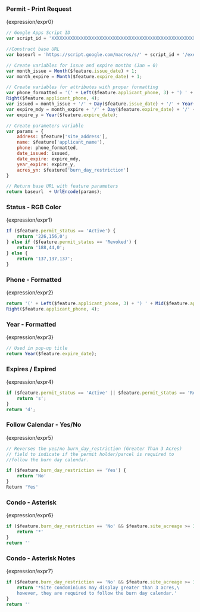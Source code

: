 ### Permit - Print Request
{expression/expr0}
```javascript
// Google Apps Script ID
var script_id = 'XXXXXXXXXXXXXXXXXXXXXXXXXXXXXXXXXXXXXXXXXXXXXXXXXXXXXXX';

//Construct base URL
var baseurl = 'https://script.google.com/macros/s/' + script_id + '/exec?';

// Create variables for issue and expire months (Jan = 0)
var month_issue = Month($feature.issue_date) + 1;
var month_expire = Month($feature.expire_date) + 1;

// Create variables for attributes with proper formatting 
var phone_formatted = '(' + Left($feature.applicant_phone, 3) + ') ' + Mid($feature.applicant_phone, 3, 3) + '-' + 
Right($feature.applicant_phone, 4);
var issued = month_issue + '/' + Day($feature.issue_date) + '/' + Year($feature.issue_date);
var expire_mdy = month_expire + '/' + Day($feature.expire_date) + '/' + Year($feature.expire_date);
var expire_y = Year($feature.expire_date);

// Create parameters variable
var params = {
    address: $feature['site_address'],
    name: $feature['applicant_name'],
    phone: phone_formatted,
    date_issued: issued,
    date_expire: expire_mdy,
    year_expire: expire_y,
    acres_yn: $feature['burn_day_restriction']
}

// Return base URL with feature parameters
return baseurl  + UrlEncode(params);
```

### Status - RGB Color
{expression/expr1}
```javascript
If ($feature.permit_status == 'Active') {
    return '226,156,0';
} else if ($feature.permit_status == 'Revoked') {
    return '188,44,0';
} else {
    return '137,137,137';
}
```

### Phone - Formatted
{expression/expr2}
```javascript
return '(' + Left($feature.applicant_phone, 3) + ') ' + Mid($feature.applicant_phone, 3, 3) + '-' + 
Right($feature.applicant_phone, 4);
```

### Year - Formatted
{expression/expr3}
```javascript
// Used in pop-up title
return Year($feature.expire_date);
```

### Expires / Expired
{expression/expr4}
```javascript
if ($feature.permit_status == 'Active' || $feature.permit_status == 'Revoked') {
    return 's';
}
return 'd';
```

### Follow Calendar - Yes/No
{expression/expr5}
```javascript
// Reverses the yes/no burn_day_restriction (Greater Than 3 Acres)
// field to indicate if the permit holder/parcel is required to
//follow the burn day calendar.

if ($feature.burn_day_restriction == 'Yes') {
    return 'No'
}
Return 'Yes'
```

### Condo - Asterisk
{expression/expr6}
```javascript
if ($feature.burn_day_restriction == 'No' && $feature.site_acreage >= 3.0) {
    return '*'
}
return ''
```

### Condo - Asterisk Notes
{expression/expr7}
```javascript
if ($feature.burn_day_restriction == 'No' && $feature.site_acreage >= 3.0) {
    return '*Site condominiums may display greater than 3 acres,\
    however, they are required to follow the burn day calendar.'
}
return ''
```
